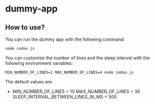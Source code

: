# dummy-app

## How to use?

You can run the dummy app with the following command:
```
node index.js
```

You can customize the number of lines and the sleep interval with the following environment variables:
```
MIN_NUMBER_OF_LINES=1 MAX_NUMBER_OF_LINES=4 node index.js
```

The default values are:
* MIN_NUMBER_OF_LINES = 10
MAX_NUMBER_OF_LINES = 30
SLEEP_INTERVAL_BETWEEN_LINES_IN_MS = 500